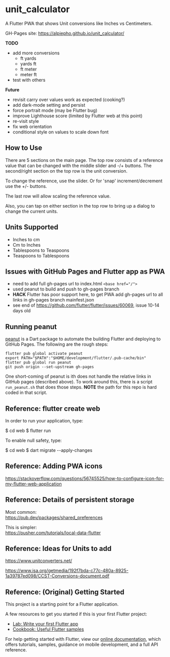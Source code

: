 # unit_calculator

A Flutter PWA that shows Unit conversions like Inches vs Centimeters.

GH-Pages site: https://alpiepho.github.io/unit_calculator/

**TODO**
- add more conversions
  - ft yards
  - yards ft
  - ft meter
  - meter ft
- test with others

**Future**
- revisit carry over values work as expected (cooking?)
- add dark-mode setting and persist
- force portrait mode (may be Flutter bug)
- improve Lighthouse score (limited by Flutter web at this point)
- re-visit style
- fix web orientation
- conditional style on values to scale down font


## How to Use

There are 5 sections on the main page.  The top row consists of a reference value that can be changed with the middle slider
and -/+ buttons.  The second/right section on the top row is the unit conversion.

To change the reference, use the slider.  Or for 'snap' increment/decrement use the +/- buttons.

The last row will allow scaling the reference value.

Also, you can tap on either section in the top row to bring up a dialog to change the current units.


## Units Supported

- Inches to cm
- Cm to Inches
- Tablespoons to Teaspoons
- Teaspoons to Tablespoons



## Issues with GitHub Pages and Flutter app as PWA

- need to add full gh-pages url to index.html `<base href="/">`
- used peanut to build and push to gh-pages branch
- **HACK** Flutter has poor support here, to get PWA add gh-pages url to all links in gh-pages branch mainfest.json
- see end of https://github.com/flutter/flutter/issues/60069, issue 10-14 days old

## Running peanut

[peanut](https://pub.dev/packages/peanut) is a Dart package to automate the building Flutter and deploying to GitHub Pages.
The following are the rough steps:
```
flutter pub global activate peanut
export PATH="$PATH":"$HOME/development/flutter/.pub-cache/bin"
flutter pub global run peanut
git push origin --set-upstream gh-pages
```

One short-coming of peanut is ith does not handle the relative links in GitHub pages (described above).  To work around this,
there is a script ```run_peanut.sh``` that does those steps.  **NOTE** the path for this repo is hard coded in that script.


## Reference: flutter create web
In order to run your application, type:

  $ cd web
  $ flutter run

To enable null safety, type:

  $ cd web
  $ dart migrate --apply-changes


## Reference: Adding PWA icons

https://stackoverflow.com/questions/56745525/how-to-configure-icon-for-my-flutter-web-application

## Reference: Details of persistent storage
Most common:<br>
https://pub.dev/packages/shared_preferences

This is simpler:<br>
https://pusher.com/tutorials/local-data-flutter

## Reference: Ideas for Units to add

https://www.unitconverters.net/

https://www.isa.org/getmedia/192f7bda-c77c-480a-8925-1a39787ed098/CCST-Conversions-document.pdf


## Reference: (Original) Getting Started

This project is a starting point for a Flutter application.

A few resources to get you started if this is your first Flutter project:

- [Lab: Write your first Flutter app](https://flutter.dev/docs/get-started/codelab)
- [Cookbook: Useful Flutter samples](https://flutter.dev/docs/cookbook)

For help getting started with Flutter, view our
[online documentation](https://flutter.dev/docs), which offers tutorials,
samples, guidance on mobile development, and a full API reference.
